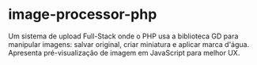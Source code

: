 # image-processor-php
Um sistema de upload Full-Stack onde o PHP usa a biblioteca GD para manipular imagens: salvar original, criar miniatura e aplicar marca d'água. Apresenta pré-visualização de imagem em JavaScript para melhor UX.
